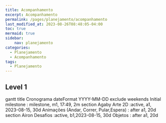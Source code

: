 ```yaml
---
title: Acompanhamento
excerpt: Acompanhamento
permalink: /pages/planejamento/acompanhamento
last_modified_at: 2023-08-26T08:48:05-04:00
toc: true
mermaid: true
sidebar:
    nav: planejamento
categories:
  - Planejamento
  - Acompanhamento
tags:
  - Planejamento
---
```


## Level 1

<div class="mermaid">
gantt
    title Cronograma
    dateFormat YYYY-MM-DD
    exclude weekends
    Initial milestone : milestone, m1, 17:49, 2m
    section Agaby
        Arte 2D                                   :active,  a1, 2023-08-15, 30d
        Animações (Andar, Correr, Pular,Espera)   :         after a1, 20d
    section Airon
        Desafios                                  :active, b1,2023-08-15, 30d
        Objetos                                   :        after a1, 20d
</div>